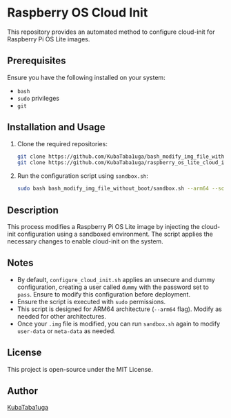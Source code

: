 # Raspberry OS Cloud Init

This repository provides an automated method to configure cloud-init for Raspberry Pi OS Lite images.

## Prerequisites
Ensure you have the following installed on your system:
- `bash`
- `sudo` privileges
- `git`

## Installation and Usage

1. Clone the required repositories:
   ```sh
   git clone https://github.com/KubaTaba1uga/bash_modify_img_file_without_boot/
   git clone https://github.com/KubaTaba1uga/raspberry_os_lite_cloud_init
   ```

2. Run the configuration script using `sandbox.sh`:
   ```sh
   sudo bash bash_modify_img_file_without_boot/sandbox.sh --arm64 --script raspberry_os_lite_cloud_init/configure_cloud_init.sh
   ```

## Description
This process modifies a Raspberry Pi OS Lite image by injecting the cloud-init configuration using a sandboxed environment. The script applies the necessary changes to enable cloud-init on the system.

## Notes
- By default, `configure_cloud_init.sh` applies an unsecure and dummy configuration, creating a user called `dummy` with the password set to `pass`. Ensure to modify this configuration before deployment.
- Ensure the script is executed with `sudo` permissions.
- This script is designed for ARM64 architecture (`--arm64` flag). Modify as needed for other architectures.
- Once your `.img` file is modified, you can run `sandbox.sh` again to modify `user-data` or `meta-data` as needed.

## License
This project is open-source under the MIT License.

## Author
[KubaTaba1uga](https://github.com/KubaTaba1uga/)


